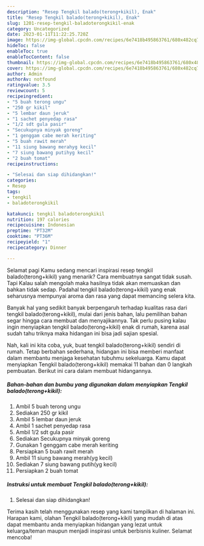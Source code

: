 ```yaml
---
description: "Resep Tengkil balado(terong+kikil), Enak"
title: "Resep Tengkil balado(terong+kikil), Enak"
slug: 1201-resep-tengkil-baladoterongkikil-enak
category: Uncategorized
date: 2023-01-11T11:22:25.720Z
image: https://img-global.cpcdn.com/recipes/6e7418b495863761/680x482cq70/tengkil-baladoterongkikil-foto-resep-utama.jpg
hideToc: false
enableToc: true
enableTocContent: false
thumbnail: https://img-global.cpcdn.com/recipes/6e7418b495863761/680x482cq70/tengkil-baladoterongkikil-foto-resep-utama.jpg
cover: https://img-global.cpcdn.com/recipes/6e7418b495863761/680x482cq70/tengkil-baladoterongkikil-foto-resep-utama.jpg
author: Admin
authorAv: notfound
ratingvalue: 3.5
reviewcount: 5
recipeingredient:
- "5 buah terong ungu"
- "250 gr kikil"
- "5 lembar daun jeruk"
- "1 sachet penyedap rasa"
- "1/2 sdt gula pasir"
- "Secukupnya minyak goreng"
- "1 genggam cabe merah keriting"
- "5 buah rawit merah"
- "11 siung bawang merahyg kecil"
- "7 siung bawang putihyg kecil"
- "2 buah tomat"
recipeinstructions:

- "Selesai dan siap dihidangkan!"
categories:
- Resep
tags:
- tengkil
- baladoterongkikil

katakunci: tengkil baladoterongkikil 
nutrition: 197 calories
recipecuisine: Indonesian
preptime: "PT32M"
cooktime: "PT36M"
recipeyield: "1"
recipecategory: Dinner

---
```



Selamat pagi Kamu sedang mencari inspirasi resep tengkil balado(terong+kikil) yang menarik? Cara membuatnya sangat tidak susah. Tapi Kalau salah mengolah maka hasilnya tidak akan memuaskan dan bahkan tidak sedap. Padahal tengkil balado(terong+kikil) yang enak seharusnya mempunyai aroma dan rasa yang dapat memancing selera kita.




Banyak hal yang sedikit banyak berpengaruh terhadap kualitas rasa dari tengkil balado(terong+kikil), mulai dari jenis bahan, lalu pemilihan bahan segar hingga cara membuat dan menyajikannya. Tak perlu pusing kalau ingin menyiapkan tengkil balado(terong+kikil) enak di rumah, karena asal sudah tahu triknya maka hidangan ini bisa jadi sajian spesial.


Nah, kali ini kita coba, yuk, buat tengkil balado(terong+kikil) sendiri di rumah. Tetap berbahan sederhana, hidangan ini bisa memberi manfaat dalam membantu menjaga kesehatan tubuhmu sekeluarga. Kamu dapat menyiapkan Tengkil balado(terong+kikil) memakai 11 bahan dan 0 langkah pembuatan. Berikut ini cara dalam membuat hidangannya.

<!--inarticleads1-->

##### Bahan-bahan dan bumbu yang digunakan dalam menyiapkan Tengkil balado(terong+kikil):

1. Ambil 5 buah terong ungu
1. Sediakan 250 gr kikil
1. Ambil 5 lembar daun jeruk
1. Ambil 1 sachet penyedap rasa
1. Ambil 1/2 sdt gula pasir
1. Sediakan Secukupnya minyak goreng
1. Gunakan 1 genggam cabe merah keriting
1. Persiapkan 5 buah rawit merah
1. Ambil 11 siung bawang merah(yg kecil)
1. Sediakan 7 siung bawang putih(yg kecil)
1. Persiapkan 2 buah tomat




<!--inarticleads2-->

##### Instruksi untuk membuat Tengkil balado(terong+kikil):


1. Selesai dan siap dihidangkan!



Terima kasih telah menggunakan resep yang kami tampilkan di halaman ini. Harapan kami, olahan Tengkil balado(terong+kikil) yang mudah di atas dapat membantu anda menyiapkan hidangan yang lezat untuk keluarga/teman maupun menjadi inspirasi untuk berbisnis kuliner. Selamat mencoba!
